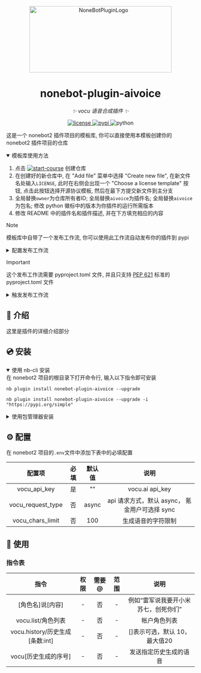 <div align="center">
  <a href="https://v2.nonebot.dev/store"><img src="https://github.com/fllesser/nonebot-plugin-template/blob/master/.docs/NoneBotPlugin.svg" width="380" height="177" alt="NoneBotPluginLogo"></a>
</div>

<div align="center">

# nonebot-plugin-aivoice

_✨ vocu 语音合成插件 ✨_


<a href="./LICENSE">
    <img src="https://img.shields.io/github/license/owner/nonebot-plugin-aivoice.svg" alt="license">
</a>
<a href="https://pypi.python.org/pypi/nonebot-plugin-aivoice">
    <img src="https://img.shields.io/pypi/v/nonebot-plugin-aivoice.svg" alt="pypi">
</a>
<img src="https://img.shields.io/badge/python-3.10+-blue.svg" alt="python">

</div>

这是一个 nonebot2 插件项目的模板库, 你可以直接使用本模板创建你的 nonebot2 插件项目的仓库

<details open>
<summary>模板库使用方法</summary>

1. 点击 [![start-course](https://user-images.githubusercontent.com/1221423/235727646-4a590299-ffe5-480d-8cd5-8194ea184546.svg)](https://github.com/new?template_owner=fllesser&template_name=nonebot-plugin-template&owner=%40me&name=nonebot-plugin-&visibility=public) 创建仓库
2. 在创建好的新仓库中, 在 "Add file" 菜单中选择 "Create new file", 在新文件名处输入`LICENSE`, 此时在右侧会出现一个 "Choose a license template" 按钮, 点击此按钮选择开源协议模板, 然后在最下方提交新文件到主分支
3. 全局替换`owner`为仓库所有者ID; 全局替换`aivoice`为插件名; 全局替换`aivoice`为包名; 修改 python 徽标中的版本为你插件的运行所需版本
4. 修改 README 中的插件名和插件描述, 并在下方填充相应的内容

</details>

> [!NOTE]
> 模板库中自带了一个发布工作流, 你可以使用此工作流自动发布你的插件到 pypi

<details>
<summary>配置发布工作流</summary>

1. 前往 https://pypi.org/manage/account/#api-tokens 并创建一个新的 API 令牌。创建成功后不要关闭页面，不然你将无法再次查看此令牌。
2. 在单独的浏览器选项卡或窗口中，打开 [Actions secrets and variables](./settings/secrets/actions) 页面。你也可以在 Settings - Secrets and variables - Actions 中找到此页面。
3. 点击 New repository secret 按钮，创建一个名为 `PYPI_API_TOKEN` 的新令牌，并从第一步复制粘贴令牌。

</details>

> [!IMPORTANT]
> 这个发布工作流需要 pyproject.toml 文件, 并且只支持 [PEP 621](https://peps.python.org/pep-0621/) 标准的 pyproject.toml 文件

<details>
<summary>触发发布工作流</summary>
从本地推送任意 tag 即可触发。

创建 tag:

    git tag <tag_name>

推送本地所有 tag:

    git push origin --tags

</details>

## 📖 介绍

这里是插件的详细介绍部分

## 💿 安装

<details open>
<summary>使用 nb-cli 安装</summary>
在 nonebot2 项目的根目录下打开命令行, 输入以下指令即可安装

    nb plugin install nonebot-plugin-aivoice --upgrade

    nb plugin install nonebot-plugin-aivoice --upgrade -i "https://pypi.org/simple"


</details>

<details>
<summary>使用包管理器安装</summary>
在 nonebot2 项目的插件目录下, 打开命令行, 根据你使用的包管理器, 输入相应的安装命令

<details>
<summary>pip</summary>

    pip install nonebot-plugin-aivoice --upgrade -i "https://pypi.org/simple"

</details>
<details>
<summary>pdm</summary>

    pdm add nonebot-plugin-aivoice
</details>
<details>
<summary>poetry</summary>

    poetry add nonebot-plugin-aivoice
</details>
<details>
<summary>conda</summary>

    conda install nonebot-plugin-aivoice
</details>

打开 nonebot2 项目根目录下的 `pyproject.toml` 文件, 在 `[tool.nonebot]` 部分追加写入

    plugins = ["nonebot_plugin_aivoice"]

</details>

## ⚙️ 配置

在 nonebot2 项目的`.env`文件中添加下表中的必填配置

|      配置项       | 必填  | 默认值 |                      说明                      |
| :---------------: | :---: | :----: | :--------------------------------------------: |
|   vocu_api_key    |  是   |   ""   |                vocu.ai api_key                 |
| vocu_request_type |  否   | async  | api 请求方式，默认 async， 氪金用户可选择 sync |
| vocu_chars_limit  |  否   |  100   |               生成语音的字符限制               |

## 🎉 使用
### 指令表
|              指令               | 权限  | 需要@ | 范围  |                 说明                 |
| :-----------------------------: | :---: | :---: | :---: | :----------------------------------: |
|        [角色名]说[内容]         |   -   |  否   |   -   | 例如“雷军说我要开小米苏七，创死你们” |
|       vocu.list/角色列表        |   -   |  否   |   -   |             帐户角色列表             |
| vocu.history/历史生成[条数:int] |   -   |  否   |   -   |    []表示可选，默认 10，最大值20     |
|      vocu[历史生成的序号]       |   -   |  否   |   -   |        发送指定历史生成的语音        |

